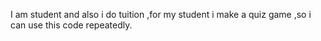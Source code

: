 I am student and also i do tuition ,for my student i make a quiz game ,so i can use this code repeatedly.
